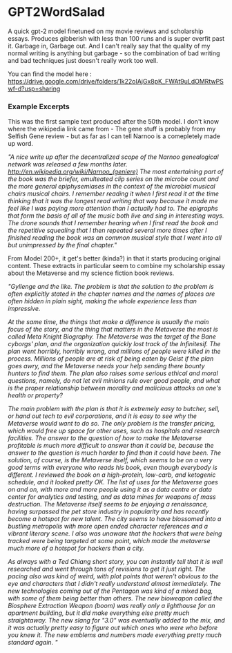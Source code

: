 # GPT2WordSalad
A quick gpt-2 model finetuned on my movie reviews and scholarship essays. Produces gibberish with less than 100 runs and is super overfit past it. Garbage in, Garbage out. And I can't really say that the quality of my normal writing is anything but garbage - so the combination of bad writing and bad techniques just doesn't really work too well.

You can find the model here : https://drive.google.com/drive/folders/1k22oIAjGx8pK_FWAt9uLdOMRtwPSwf-d?usp=sharing

###  Example Excerpts

This was the first sample text produced after the 50th model. I don't know where the wikipedia link came from - The gene stuff is probably from my Selfish Gene review -  but as far as I can tell Narnoo is a comepletely made up word.

*"A nice write up after the 
decentralized scope of the Narnoo genealogical network was released 
a few months later. 
http://en.wikipedia.org/wiki/Narnoo_(geniere)
The most entertaining part of the book was the briefer, 
emulteated clip series on the microbe count and the more general epiphysemiases in the context of the 
microbial musical chairs musical chairs. 
I remember reading it when I first read it at the time thinking that it was the 
longest read writing that way because it made me feel like I was paying more attention than 
I actually had to. The epigraphs that form the basis of all of the music both live 
and sing in interesting ways. The drone sounds that I remember hearing when I first read the book 
and the repetitive squealing that I then repeated several more times after I finished reading the book was an 
common musical style that I went into all but unimpressed by the final chapter."*



From Model 200+, it get's better (kinda?) in that it starts producing original content. These extracts in particular seem to combine my scholarship essay about the Metaverse and my science fiction book reviews.

 *"Gyllenge and the like. The problem is that the solution to the problem is often explicitly stated in the chapter names and the names of places are often hidden in plain sight, making the whole experience less than impressive.*

*At the same time, the things that make a difference is usually the main focus of the story, and the thing that matters in the Metaverse the most is called 
Meta Knight Biography. The Metaverse was the target of the Bane cyborgs' plan, and the organization quickly lost track of the Infinitesif. The plan went horribly, horribly wrong, and millions of people were killed in the process. Millions of people are at risk of being eaten by Geist if the plan goes awry, and the Metaverse needs your help sending there bounty hunters to find them. The plan also raises some serious ethical and moral questions, namely, do not let evil minions rule over good people, and what is the proper relationship between morality and malicious attacks on one's health or property?*

*The main problem with the plan is that it is extremely easy to butcher, sell, or hand out tech to evil corporations, and it is easy to see why the Metaverse would want to do so. The only problem is the transfer pricing, which would free up space for other uses, such as hospitals and research facilities. The answer to the question of how to make the Metaverse profitable is much more difficult to answer than it could be, because the answer to the question is much harder to find than it could have been. The solution, of course, is the Metaverse itself, which seems to be on a very good terms with everyone who reads his book, even though everybody is different. I reviewed the book on a high-protein, low-carb, and ketogenic schedule, and it looked pretty OK. The list of uses for the Metaverse goes on and on, with more and more people using it as a data centre or data center for analytics and testing, and as data mines for weapons of mass destruction. The Metaverse itself seems to be enjoying a renaissance, having surpassed the pet store industry in popularity and has recently become a hotspot for new talent. The city seems to have blossomed into a bustling metropolis with more open ended character references and a vibrant literary scene. I also was unaware that the hackers that were being tracked were being targeted at some point, which made the metaverse much more of a hotspot for hackers than a city.*

*As always with a Ted Chiang short story, you can instantly tell that it is well researched and went through tons of revisions to get it just right. The pacing also was kind of weird, with plot points that weren't obvious to the eye and characters that I didn't really understand almost immediately. The new technologies coming out of the Pentagon was kind of a mixed bag, with some of them being better than others. The new bioweapon called the Biosphere Extraction Weapon (boom) was really only a lighthouse for an apartment building, but it did make everything else pretty much straightaway. The new slang for "3.0" was eventually added to the mix, and it was actually pretty easy to figure out which ones who were who before you knew it. The new emblems and numbers made everything pretty much standard again. "*
